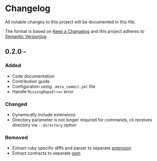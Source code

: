 # Changelog
All notable changes to this project will be documented in this file.

The format is based on [Keep a Changelog](http://keepachangelog.com/en/1.0.0/)
and this project adheres to [Semantic Versioning](http://semver.org/spec/v2.0.0.html).

##  0.2.0 - 
### Added
- Code documentation
- Contribution guide
- Configuration using `.meta_commit.yml` file
- Handle `MissingRepoError` error 

### Changed
- Dynamically include extensions
- Directory parameter is not longer required for commands, cli receives directory via `--directory` option

### Removed
- Extract ruby specific diffs and parser to separate [extension](https://github.com/meta-commit/ruby_support)
- Extract contracts to separate [gem](https://github.com/meta-commit/contracts)
